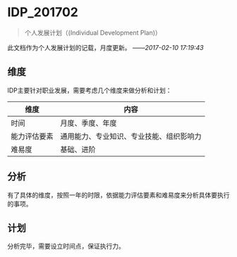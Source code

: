 # IDP_201702

> 个人发展计划（(Individual Development Plan)）

此文档作为个人发展计划的记载，月度更新。			——*2017-02-10 17:19:43*



## 维度

IDP主要针对职业发展，需要考虑几个维度来做分析和计划：

| 维度     | 内容                   |
| ------ | -------------------- |
| 时间     | 月度、季度、年度             |
| 能力评估要素 | 通用能力、专业知识、专业技能、组织影响力 |
| 难易度    | 基础、进阶                |

## 分析

有了具体的维度，按照一年的时限，依据能力评估要素和难易度来分析具体要执行的事项。

## 计划

分析完毕，需要设立时间点，保证执行力。

